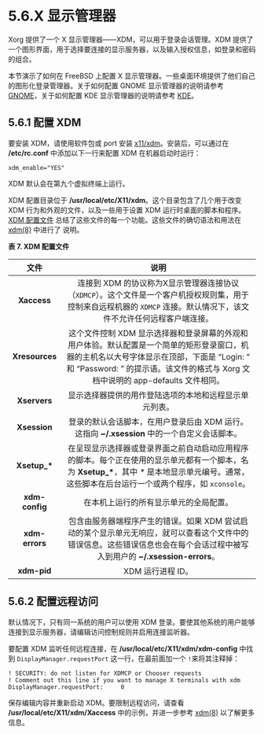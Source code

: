 # 5.6.X 显示管理器

Xorg 提供了一个 X 显示管理器——XDM，可以用于登录会话管理。XDM 提供了一个图形界面，用于选择要连接的显示服务器，以及输入授权信息，如登录和密码的组合。

本节演示了如何在 FreeBSD 上配置 X 显示管理器。一些桌面环境提供了他们自己的图形化登录管理器。关于如何配置 GNOME 显示管理器的说明请参考 [GNOME](https://docs.freebsd.org/en/books/handbook/x11/#x11-wm-gnome)，关于如何配置 KDE 显示管理器的说明请参考 [KDE](https://docs.freebsd.org/en/books/handbook/x11/#x11-wm-kde)。

## 5.6.1 配置 XDM

要安装 XDM，请使用软件包或 port 安装 [x11/xdm](https://cgit.freebsd.org/ports/tree/x11/xdm/pkg-descr)。安装后，可以通过在 **/etc/rc.conf** 中添加以下一行来配置 XDM 在机器启动时运行：

```
xdm_enable="YES"
```

XDM 默认会在第九个虚拟终端上运行。

XDM 配置目录位于 **/usr/local/etc/X11/xdm**。这个目录包含了几个用于改变 XDM 行为和外观的文件，以及一些用于设置 XDM 运行时桌面的脚本和程序。[XDM 配置文件](https://docs.freebsd.org/en/books/handbook/x11/#xdm-config-files) 总结了这些文件的每一个功能。这些文件的确切语法和用法在 [xdm(8)](https://www.freebsd.org/cgi/man.cgi?query=xdm&sektion=8&format=html) 中进行了 说明。

**表 7. XDM 配置文件**

| 文件         | 说明          |
| :----------: | :------------: |
| **Xaccess** | 连接到 XDM 的协议称为X显示管理器连接协议（`XDMCP`）。这个文件是一个客户机授权规则集，用于控制来自远程机器的 `XDMCP` 连接。默认情况下，该文件不允许任何远程客户端连接。|
| **Xresources** | 这个文件控制 XDM 显示选择器和登录屏幕的外观和用户体验。默认配置是一个简单的矩形登录窗口，机器的主机名以大号字体显示在顶部，下面是 “Login: ” 和 “Password: ” 的提示语。该文件的格式与 Xorg 文档中说明的 app-defaults 文件相同。|
| **Xservers**   | 显示选择器提供的用作登陆选项的本地和远程显示单元列表。    |
| **Xsession**   | 登录的默认会话脚本，在用户登录后由 XDM 运行。这指向 **\~/.xsession** 中的一个自定义会话脚本。         |
| **Xsetup\_\*** | 在呈现显示选择器或登录界面之前自动启动应用程序的脚本。每个正在使用的显示单元都有一个脚本，名为 **Xsetup\_\***，其中 *\** 是本地显示单元编号。通常，这些脚本在后台运行一个或两个程序，如 `xconsole`。  |
| **xdm-config** | 在本机上运行的所有显示单元的全局配置。          |
| **xdm-errors** | 包含由服务器端程序产生的错误。如果 XDM 尝试启动的某个显示单元无响应，就可以查看这个文件中的错误信息。这些错误信息也会在每个会话过程中被写入到用户的 **\~/.xsession-errors**。        |
| **xdm-pid**    | XDM 运行进程 ID。|

## 5.6.2 配置远程访问

默认情况下，只有同一系统的用户可以使用 XDM 登录。要使其他系统的用户能够连接到显示服务器，请编辑访问控制规则并启用连接监听器。

要配置 XDM 监听任何远程连接，在 **/usr/local/etc/X11/xdm/xdm-config** 中找到 `DisplayManager.requestPort` 这一行，在最前面加一个 `!`来将其注释掉：

```
! SECURITY: do not listen for XDMCP or Chooser requests
! Comment out this line if you want to manage X terminals with xdm
DisplayManager.requestPort:     0
```

保存编辑内容并重新启动 XDM。要限制远程访问，请查看 **/usr/local/etc/X11/xdm/Xaccess** 中的示例，并进一步参考 [xdm(8)](https://www.freebsd.org/cgi/man.cgi?query=xdm&sektion=8&format=html) 以了解更多信息。
